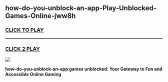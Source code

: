 
## how-do-you-unblock-an-app-Play-Unblocked-Games-Online-jww8h
<h3>
<a href="https://premium76.site?title=how-do-you-unblock-an-app&ref=25A">CLICK TO PLAY</a></h3>
<hr>

<h3>
<a href="https://premium76.site?title=how-do-you-unblock-an-app&ref=25A">CLICK 2 PLAY</a>
  
</h3>

<a href="https://premium76.site?title=how-do-you-unblock-an-app&ref=25A"><img src="https://clearcache.store/games.png"></a>


**how-do-you-unblock-an-app games unblocked: Your Gateway to Fun and Accessible Online Gaming**
